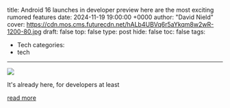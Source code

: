 title: Android 16 launches in developer preview here are the most exciting rumored features
date: 2024-11-19 19:00:00 +0000
author: "David Nield"
cover: https://cdn.mos.cms.futurecdn.net/hALb4UBVq6r5aYkqm8w2wR-1200-80.jpg
draft: false
top: false
type: post
hide: false
toc: false
tags:
  - Tech
categories:
  - tech
---

![](https://cdn.mos.cms.futurecdn.net/hALb4UBVq6r5aYkqm8w2wR-1200-80.jpg)

It's already here, for developers at least

[read more](https://www.techradar.com/phones/android/android-16-launches-in-developer-preview-here-are-the-most-exciting-rumored-features)
